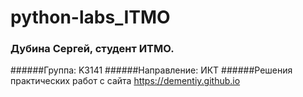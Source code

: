 # python-labs_ITMO
### Дубина Сергей, студент ИТМО.
######Группа: K3141
######Направление: ИКТ
######Решения практических работ с сайта https://dementiy.github.io
